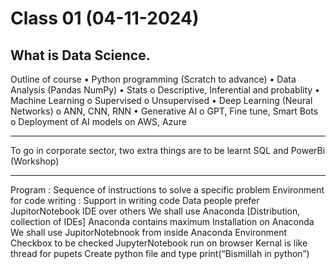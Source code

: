 # Class 01 (04-11-2024)
##	What is Data Science.

Outline of course
•	Python programming (Scratch to advance)
•	Data Analysis (Pandas NumPy)
•	Stats
o	Descriptive,  Inferential and probablity
•	Machine Learning
o	Supervised
o	Unsupervised
•	Deep Learning (Neural Networks)
o	ANN, CNN, RNN
•	Generative AI
o	GPT, Fine tune, Smart Bots
o	Deployment of AI models on AWS, Azure
****************************************************************************************************
To go in corporate sector, two extra things are to be learnt
SQL and PowerBi (Workshop)
****************************************************************************************************
Program : Sequence of instructions to solve a specific problem
Environment for code writing : Support in writing code
Data people prefer JupitorNotebook IDE over others
We shall use Anaconda [Distribution, collection of IDEs]
Anaconda contains maximum 
Installation on Anaconda
We shall use JupitorNotebnook from inside Anaconda
Environment Checkbox to be checked
JupyterNotebook run on browser
Kernal is like thread for pupets
Create python											 file and type print(“Bismillah in python”)

